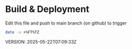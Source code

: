 # Build & Deployment

Edit this file and push to main branch (on github) to trigger

```bash
date -u +%FT%TZ
```

VERSION: 2025-05-22T07:09:33Z
